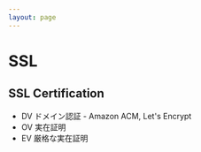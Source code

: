 ```yaml
---
layout: page
---
```


# SSL

## SSL Certification

* DV ドメイン認証 - Amazon ACM, Let's Encrypt
* OV 実在証明
* EV 厳格な実在証明
